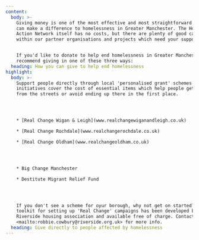 ```yaml
---
content:
  body: >-
    Giving money is one of the most effective and most straightforward ways you
    can make a difference to homelessness in Greater Manchester. The Homeless
    Action Network itself has no costs, but there are plenty of good causes
    within our partner organisations and projects which need your support.


    If you'd like to donate to help end homelessness in Greater Manchester, we'd
    recommend giving in one of these three ways:
  heading: How you can give to help end homelessness
highlight:
  body: >-
    Support people directly through local 'personalised grant' schemes. These
    initiatives cover the cost of essential items which help people get away
    from the streets or avoid ending up there in the first place.




    * [Real Change Wigan & Leigh](www.realchangewiganandleigh.co.uk)

    * [Real Change Rochdale](www.realchangerochdale.co.uk)

    * [Real Change Oldham](www.realchangeoldham.co.uk)




    * Big Change Manchester

    * Destitute Migrant Relief Fund




    If you don't see a scheme for oyur borough, why not get on started? A
    toolkit for setting up 'Real Change' campaigns has been developed by
    Riverside housing association and available free of charge. Contact
    <mailto:robbie.cowbury@riverside.org.uk> for more info.
  heading: Give directly to people affected by homelessness
---
```


